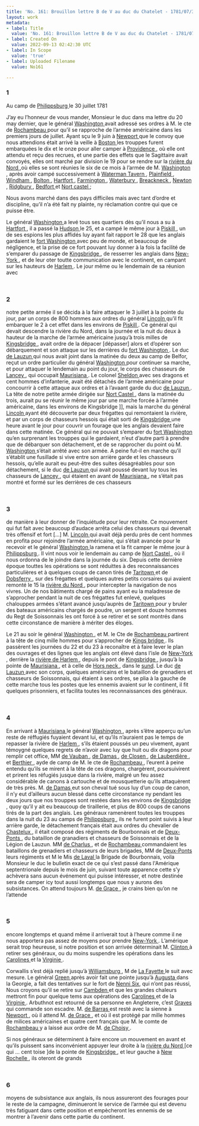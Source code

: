 ```yaml
---
title: 'No. 161: Brouillon lettre B de V au duc du Chatelet - 1781/07/30'
layout: work
metadata:
- label: Title
  value: 'No. 161: Brouillon lettre B de V au duc du Chatelet - 1781/07/30'
- label: Created On
  value: 2022-09-13 02:42:30 UTC
- label: In Scope
  value: 'true'
- label: Uploaded Filename
  value: No161

---
```

<div class="pages">
<div id="page-32547634">
<h3><a name="page-32547634">1</a></h3>
<div class="page-content">
<p>Au camp de <a href="../subjects/32162963" title="Phillipsburg, New York"> Philippsburg </a> le 30 juillet 1781</p>
<p>J’ay eu l’honneur de vous mander, Monsieur le duc dans ma lettre du 20 <span class="line-break"> </span>may dernier, que le général <a href="../subjects/32162841" title="George Washington; 1732-1799"> Washington </a> avait adressé ses ordres à <span class="line-break"> </span>M. le cte de <a href="../subjects/32166229" title="Jean-Baptiste Donatien de Vimeur de Rochambeau; 1725-1807"> Rochambeau </a> pour qu’il se rapproche de l’armée américaine<span class="line-break"> </span>dans les premiers jours de juillet. Ayant sçu le 9 juin à <a href="../subjects/32162914" title="Newport, Rhode Island"> Newport </a> que <span class="line-break"> </span>le convoy que nous attendions était arrivé la veille à <a href="../subjects/32162836" title=" Boston, Masssachusetts"> Boston </a> les <span class="line-break"> </span>trouppes furent embarquées le dix et le onze pour aller camper <span class="line-break"> </span>à <a href="../subjects/32162951" title="Providence, Rhode Island"> Providence </a>, où elle ont attendu et reçu des recrues, et une partie <span class="line-break"> </span>des effets que le Sagittaire avait convoyés, elles ont marché par <span class="line-break"> </span>division le 19 pour se rendre sur la <a href="../subjects/32162961" title="Hudson River"> rivière du Nord </a>,où elles <span class="line-break"> </span>se sont réunies le six de ce mois à l’armée de M. <a href="../subjects/32162841" title="George Washington; 1732-1799"> Washington </a>, <span class="line-break"> </span>après avoir campé successivement à <a href="../subjects/32163237" title="Waterman Tavern "> Waterman Tavern </a>, <span class="line-break"> </span><a href="../subjects/32163238" title="Plainfield, Connecticut"> Plainfield </a>, <a href="../subjects/32163239" title="Windham, Connecticut"> Windham </a>, <a href="../subjects/32163240" title="Bolton, Connecticut"> Bolton </a>, <a href="../subjects/32162918" title="Hartford, Connecticut "> Hartfort </a>, <a href="../subjects/32163242" title="Farmington, Connecticut"> Farmington </a>, <span class="line-break"> </span><a href="../subjects/32163243" title="Waterbury, Connecticut"> Waterbury </a>, <a href="../subjects/32163244" title="Breakneck Hill, Connecticut"> Breackneck </a>, <a href="../subjects/32163245" title="Newtown, Connecticut "> Newton </a>, <a href="../subjects/32163246" title="Ridgebury, Connecticut"> Ridgbury </a>, <a href="../subjects/32163247" title=" Bedford, New York"> Bedfort </a> et <a href="../subjects/32166203" title="North Castle, New York"> Nort castel </a>;</p>
<p>Nous avons marché dans des pays difficiles mais avec tant <span class="line-break"> </span>d’ordre et discipline, qu’il n’a été fait ny plainte, ny réclamation <span class="line-break"> </span>contre qui que ce puisse être.</p>
<p>Le général <a href="../subjects/32162841" title="George Washington; 1732-1799"> Washington </a> a levé tous ses quartiers <span class="line-break"> </span>dès qu’il nous a su à <a href="../subjects/32162918" title="Hartford, Connecticut "> Hartfort </a>, il a passé la <a href="../subjects/32162961" title="Hudson River"> Hudson </a> le 25,<span class="line-break"> </span>et a campé le même jour à <a href="../subjects/32166206" title="Peekskill, New York"> Piskill </a>, un de ses espions les plus <span class="line-break"> </span>affidés luy ayant fait rapport le 28 que les anglais gardaient <span class="line-break"> </span>le <a href="../subjects/32163250" title="Fort Washington "> fort Washington </a> avec peu de monde, et beaucoup de <span class="line-break"> </span>négligence, et la prise de ce fort pouvant luy donner à la fois <span class="line-break"> </span>la facilité de s’emparer du passage de <a href="../subjects/32163256" title="Kingsbridge, New York"> Kingsbridge </a>, <span class="line-break"> </span>de resserrer les anglais dans <a href="../subjects/32162830" title=" New York "> New-York </a>, et de leur oter toutte <span class="line-break"> </span>communication avec le continent, en campant sur les hauteurs <span class="line-break"> </span>de <a href="../subjects/32163251" title="Harlem River"> Harlem </a>. Le jour même ou le lendemain de sa réunion avec </p>
</div>
</div>
<br />
<div id="page-32547635">
<h3><a name="page-32547635">2</a></h3>
<div class="page-content">
<p>notre petite armée il se décida à la faire attaquer le 3 juillet à la <span class="line-break"> </span>pointe du jour, par un corps de 800 hommes aux ordres du général <a href="../subjects/32162863" title="Benjamin Lincoln; 1733-1810"> Lincoln </a> <span class="line-break"> </span>qu’il fit embarquer le 2 à cet effet dans les environs de <a href="../subjects/32166206" title="Peekskill, New York"> Piskill </a>. Ce général <span class="line-break"> </span>qui devait descendre la rivière du Nord, dans la journée et la nuit du deux <span class="line-break"> </span>à hauteur de la marche de l’armée américaine jusqu’à trois milles de <span class="line-break"> </span><a href="../subjects/32163256" title="Kingsbridge, New York"> Kingsbridge </a>, avait ordre de la dépacer [dépasser] alors et d’opérer son débarquement <span class="line-break"> </span>et son attaque sur les derrières du <a href="../subjects/32163250" title="fort Washington ">fort Washington </a>. Le duc <a href="../subjects/32162865" title="Armand-Louis Gontaut, duc de Lauzun; 1747-1793"> de Lauzun </a> <span class="line-break"> </span>qui nous avait joint dans la matinée du deux au camp de Belfor, <span class="line-break"> </span>reçut <span class="line-break"> </span>un ordre particulier du général <a href="../subjects/32162841" title="George Washington; 1732-1799"> Washington </a> pour continuer sa marche, et pour <span class="line-break"> </span>attaquer le lendemain au point du jour, le corps des chasseurs de <span class="line-break"> </span><a href="../subjects/32163252" title="Oliver De Lancey; 1718-1785"> Lancey </a>, qui occupait <a href="../subjects/32166193" title="Morisiana, New York"> Maurisiana </a>. Le colonel <a href="../subjects/32166466" title="Elisha Sheldon; 1740-1805">Sheldon </a> avec <span class="line-break"> </span>ses dragons et cent hommes d’infanterie, avait été détachés <span class="line-break"> </span>de l’armée américaine pour concourrir à cette attaque aux ordres <span class="line-break"> </span>et à l’avaant garde du duc <a href="../subjects/32162865" title="Armand-Louis Gontaut, duc de Lauzun; 1747-1793"> de Lauzun </a>. La tête de <span class="line-break"> </span>notre petite armée dirigée sur <a href="../subjects/32166203" title="North Castle, New York"> Nort Castel </a>, dans la matinée <span class="line-break"> </span>du trois, aurait pu se réunir le même jour par une marche <span class="line-break"> </span>forcée à l’armée américaine, dans les environs de Kingsbridge ]], <span class="line-break"> </span>mais la marche du général <a href="../subjects/32162863" title="Benjamin Lincoln; 1733-1810"> Lincoln </a> ayant été découverte par <span class="line-break"> </span>deux frégattes qui remontaient la rivière, et par un corps de <span class="line-break"> </span>chasseurs hessois qui était sorti de <a href="../subjects/32163256" title="Kingsbridge, New York"> Kingsbridge </a> une heure <span class="line-break"> </span>avant le jour pour couvrir un fourage que les anglais devaient <span class="line-break"> </span>faire dans cette matinée. Ce général qui ne pouvait s’emparer <span class="line-break"> </span>du <a href="../subjects/32163250" title="Fort Washington "> fort Washington </a> qu’en surprenant les trouppes qui le <span class="line-break"> </span>gardaient, n’eut d’autre parti à prendre que de débarquer <span class="line-break"> </span>son détachement, et de se rapprocher du point où M. <a href="../subjects/32162841" title="George Washington; 1732-1799"> Washington </a> <span class="line-break"> </span>s’était arrêté avec son armée. A peine fut-il en marche qu’il <span class="line-break"> </span>s’établit une fusillade si vive entre son arrière garde et les <span class="line-break"> </span>chasseurs hessois, qu’elle aurait eu peut-être des suites désagréables <span class="line-break"> </span>pour son détachement, si le duc <a href="../subjects/32162865" title="Armand-Louis Gontaut, duc de Lauzun; 1747-1793"> de Lauzun </a> qui avait poussé devant <span class="line-break"> </span>luy tous les chasseurs de <a href="../subjects/32163252" title="Oliver De Lancey; 1718-1785"> Lancey </a>, qui étaient en avant de <a href="../subjects/32166193" title="Morisiana, New York"> Maurisiana </a>, <span class="line-break"> </span>ne s’était pas montré et formé sur les derrières de ces chasseurs </p>
</div>
</div>
<br />
<div id="page-32547636">
<h3><a name="page-32547636">3</a></h3>
<div class="page-content">
<p>de manière à leur donner de l’inquiétude pour leur retraite. Ce <span class="line-break"> </span>mouvement qui fut fait avec beaucoup d’audace arrêta celui des chasseurs <span class="line-break"> </span>qui devenait très offensif et fort <span class="unclear">[...]</span> M. <a href="../subjects/32162863" title="Benjamin Lincoln; 1733-1810"> Lincoln </a> qui avait déjà <span class="line-break"> </span>perdu près de cent hommes en profita pour <span class="line-break"> </span>rejoindre l’armée américaine, qui s’était avancée pour le recevoir <span class="line-break"> </span>et le général <a href="../subjects/32162841" title="George Washington; 1732-1799"> Washington </a> la ramena et la fit camper le même <span class="line-break"> </span>jour à <a href="../subjects/32162963" title="Phillipsburg, New York"> Philippsburg </a>. Il vint nous voir le lendemain au camp <span class="line-break"> </span>de <a href="../subjects/32166203" title="North Castle, New York"> Nort Castel </a>, où il nous ordonna de le joindre dans la journée <span class="line-break"> </span>du  six. Depuis cette dernière époque touttes les opérations se sont <span class="line-break"> </span>réduittes à des reconnaissances particulières et à quelques coups de <span class="line-break"> </span>canon tirés de <a href="../subjects/32163219" title="Tarrytown, New York"> Taritown </a> et de <a href="../subjects/32163255" title="Dobbs Ferry, New York"> Dobsferry </a>, sur des frégattes et <span class="line-break"> </span>quelques autres petits corsaires qui avaient remonté le 15 la <span class="line-break"> </span><a href="../subjects/32162961" title="Hudson River"> rivière du Nord </a>, pour intercepter la navigation de nos vivres. <span class="line-break"> </span>Un de nos bâtiments chargé de pains ayant eu la maladresse de <span class="line-break"> </span>s’approcher pendant la nuit de ces frégattes fut enlevé, quelques <span class="line-break"> </span>chalouppes armées s’étant avancé jusqu’auprès de <a href="../subjects/32163219" title="Tarrytown, New York"> Taritown </a> <span class="line-break"> </span>pour y bruler des bateaux américains chargés de poudre, un <span class="line-break"> </span>sergent et douze hommes du Regt de Soissonnais les ont forcé à <span class="line-break"> </span>se retirer et se sont montrés dans cette circonstance de manière <span class="line-break"> </span>à mériter des éloges.</p>
<p>Le 21 au soir le général <a href="../subjects/32162841" title="George Washington; 1732-1799"> Washington </a>, et M. le Cte de <a href="../subjects/32166229" title="Jean-Baptiste Donatien de Vimeur de Rochambeau; 1725-1807"> Rochambeau </a> <span class="line-break"> </span>partirent à la tête de cinq mille hommes pour s’approcher de <a href="../subjects/32163256" title="Kingsbridge, New York"> Kings<span class="line-break"> </span>bridge </a>. Ils passèrent les journées du 22 et du 23 à reconaître <span class="line-break"> </span>et à faire lever le plan des ouvrages et des lignes que les anglais <span class="line-break"> </span>ont élevé dans l’isle de <a href="../subjects/32162830" title=" New York "> New-York </a>, derrière la <a href="../subjects/32163251" title="Harlem River"> rivière de <span class="line-break"> </span>Harlem </a>, depuis le pont de <a href="../subjects/32163256" title="Kingsbridge, New York"> Kingsbridge </a>, jusqu’à la pointe <span class="line-break"> </span>de <a href="../subjects/32166193" title="Morisiana, New York"> Maurisiana </a>, et à celle de <a href="../subjects/32166194" title="Horseneck, Connecticut"> Hors neck </a>, dans le <a href="../subjects/32163225" title="Long Island Sound">sund</a>. <span class="line-break"> </span>Le duc <a href="../subjects/32162865" title="Armand-Louis Gontaut, duc de Lauzun; 1747-1793"> de Lauzun </a> avec son corps, quelques américains et le bataillon <span class="line-break"> </span>de grenadiers et chasseurs de Soissonnais, qui étaient à ses ordres, se plia <span class="line-break"> </span>à la gauche de cette marche tous les postes que les ennemis avaient <span class="line-break"> </span>sur le continent, il fit quelques prisonniers, et facilita toutes <span class="line-break"> </span>les reconnaissances des généraux.</p>
</div>
</div>
<br />
<div id="page-32547637">
<h3><a name="page-32547637">4</a></h3>
<div class="page-content">
<p>En arrivant à  <a href="../subjects/32166193" title="Morisiana, New York"> Maurisiana </a> le général <a href="../subjects/32162841" title="George Washington; 1732-1799"> Washington </a>, après s’être <span class="line-break"> </span>apperçu qu’un reste de réffugiés fuyaient devant lui, et qu’ils n’auraient <span class="line-break"> </span>pas le temps de repasser la rivière de <a href="../subjects/32163251" title="Harlem River"> Harlem </a>, s’ils étaient poussés un <span class="line-break"> </span>peu vivement, ayant témoygné quelques regrets de n’avoir avec <span class="line-break"> </span>luy que huit ou dix dragons pour remplir cet office, MM <a href="../subjects/32163230" title="Jacques Anne Joseph Le Prestre, marquis de Vauban; 1754-1816"> de <span class="line-break"> </span>Vauban </a>, <a href="../subjects/32163231" title="Charles César de Damas d'Antigny; 1758-1829"> de Damas </a>, <a href="../subjects/32163233" title="Ludwig von Closen-Haydenburg; 1752-1830"> de Closen </a>, <a href="../subjects/32163260" title="Louis-François-Bertrand du Point d'Aubevoye de Lauberdière; 1759-1837"> de Lauberdière </a>, et <a href="../subjects/32163232" title="Louis-Alexandre Berthier; 1753-1815"> Berthier </a>, ayde <span class="line-break"> </span>de camp de M. le cte de <a href="../subjects/32166229" title="Jean-Baptiste Donatien de Vimeur de Rochambeau; 1725-1807"> Rochambeau </a>, l’eurent à peine entendu <span class="line-break"> </span>qu’ils se mirent à la tête de ces dragons, chargèrent, poursuivirent <span class="line-break"> </span>et prirent les réfugiés jusque dans la rivière, malgré un feu assez considérable de <span class="line-break"> </span>canons à cartouche et de mousquetterie qu’ils attaquèrent de très près. <span class="line-break"> </span>M. <a href="../subjects/32163231" title="Charles César de Damas d'Antigny; 1758-1829"> de Damas </a> eut son cheval tué sous luy d’un coup de canon, <span class="line-break"> </span>il n’y eut d’ailleurs aucun blessé dans cette circonstance ny <span class="line-break"> </span>pendant les deux jours que nos trouppes sont restées dans <span class="line-break"> </span>les environs de <a href="../subjects/32163256" title="Kingsbridge, New York"> Kingsbridge </a>, quoy qu’il y ait eu beaucoup de <span class="line-break"> </span>tiraillerie, et plus de 800 coups de canons tirés de la part <span class="line-break"> </span>des anglais. Les généraux ramenèrent toutes les trouppes dans <span class="line-break"> </span>la nuit du 23 au camps de <a href="../subjects/32162963" title="Phillipsburg, New York"> Philippsburg </a>, ils ne furent point <span class="line-break"> </span>suivis à leur arrière garde, le détachement français était aux <span class="line-break"> </span>ordres du chevalier de <a href="../subjects/32163223" title="François Jean de Beauvoir, marquis de Chastellux; 1734-1788"> Chastelux </a>, il était composé des régiments de <span class="line-break"> </span>Bourbonnais et de <a href="../subjects/32163262" title="Christian, marquis de Deux-Ponts; 1752-1817"> Deux-Ponts </a>, du bataillon de granadiers et chasseurs <span class="line-break"> </span>de Soissonnais et de la Légion de Lauzun. MM <a href="../subjects/32163072" title="Armand-Charles-Augustin de La Croix, comte de Charlus; 1756-1842"> de Charlus </a>, et de <span class="line-break"> </span><a href="../subjects/32166229" title="Jean-Baptiste Donatien de Vimeur de Rochambeau; 1725-1807"> Rochambeau </a> commandaient les bataillons de grenadiers et <span class="line-break"> </span>chasseurs de leurs brigades, MM de <a href="../subjects/32163262" title="Christian, marquis de Deux-Ponts; 1752-1817"> Deux-Ponts </a> leurs régiments <span class="line-break"> </span>et M le Mis <a href="../subjects/32163051" title="Anne-Alexandre-Marie de Montmorency-Laval, marquis de Laval; 1747-1817"> de Laval </a> la Brigade de Bourbonnais, voila <span class="line-break"> </span>Monsieur le duc le bulletin exact de ce qui s’est passé <span class="line-break"> </span>dans l'Amérique septentrionale depuis le mois de juin, suivant <span class="line-break"> </span>toute apparence cette s’y achèvera sans aucun <span class="line-break"> </span>événement  qui puisse intéresser, et notre destinée sera de <span class="line-break"> </span>camper icy tout aussi longtemps que nous y aurons des subsistances. <span class="line-break"> </span>On attend toujours M. <a href="../subjects/32162948" title="François Joseph Paul de Grasse; 1722-1788"> de Grace </a> , je crains bien qu’on ne l’attende </p>
</div>
</div>
<br />
<div id="page-32547638">
<h3><a name="page-32547638">5</a></h3>
<div class="page-content">
<p>encore longtemps et quand même il arriverait tout à <span class="line-break"> </span>l’heure comme il ne nous apportera pas assez de moyens <span class="line-break"> </span>pour prendre <a href="../subjects/32162830" title=" New York "> New-York </a>. L’amérique serait trop <span class="line-break"> </span>heureuse, si notre position et son arrivée <span class="line-break"> </span>déterminait M. <a href="../subjects/32162898" title="Henry Clinton; 1730-1795"> Clinton </a> à retirer ses généraux, <span class="line-break"> </span>ou du moins suspendre les opérations dans <span class="line-break"> </span>les <a href="../subjects/32162965" title="The Carolinas"> Carolines </a> et la <a href="../subjects/32162817" title="Virginia"> Virginie </a>.</p>
<p>Corwallis s’est déjà replié jusqu’à <a href="../subjects/32163317" title=" Williamsburg, Virginia">Williamsburg </a>, <span class="line-break"> </span>M de <a href="../subjects/32162869" title="Gilbert du Motier, marquis de Lafayette; 1757-1834"> La Fayette </a> le suit avec mesure. <span class="line-break"> </span>Le général <a href="../subjects/32162934" title="Nathanael Greene; 1742-1786"> Green </a> après avoir fait une pointe <span class="line-break"> </span>jusqu’à <a href="../subjects/32163263" title="Augusta, Georgia"> Augusta </a> dans la Georgie, a fait <span class="line-break"> </span>des tentatives sur le fort de <a href="../subjects/32166202" title="Ninety Six, South Carolina">Nenni Six</a>, qui n’ont pas <span class="line-break"> </span>réussi, Nous croyons qu’il se retire sur <a href="../subjects/32163264" title="Camden, South Carolina"> Cambden </a> et que <span class="line-break"> </span>les grandes chaleurs mettront fin pour quelque tems <span class="line-break"> </span>aux opérations des <a href="../subjects/32162965" title="The Carolinas"> Carolines </a> et de la <a href="../subjects/32162817" title="Virginia"> Virginie </a>. <span class="line-break"> </span>Arbuthnot est retourné de sa personne en Angleterre, <span class="line-break"> </span>c’est <a href="../subjects/32162892" title="Thomas Graves; 1725-1802"> Graves </a> qui commande son escadre. M. <a href="../subjects/32162993" title="Jacques-Melchior de Barras de Saint-Laurent; 1720-1792"> de Barras </a> <span class="line-break"> </span>est resté avec la sienne à <a href="../subjects/32162914" title="Newport, Rhode Island"> Newport </a>, où il attend M. <span class="line-break"> </span><a href="../subjects/32162948" title="François Joseph Paul de Grasse; 1722-1788"> de Grace </a>, et où il est protégé par mille hommes <span class="line-break"> </span>de milices américaines et quatre cent français  que M. le comte de <span class="line-break"> </span><a href="../subjects/32166229" title="Jean-Baptiste Donatien de Vimeur de Rochambeau; 1725-1807"> Rochambeau </a> y a laissé aux ordre de M. <a href="../subjects/32163265" title="Claude-Gabriel, marquis de Choisy; 1723-1800"> de Choisy </a>.</p>
<p>Si nos généraux se déterminent à faire encore un mouvement en <span class="line-break"> </span>avant et qu’ils puissent sans inconvénient appuyer leur droite à la <span class="line-break"> </span><a href="../subjects/32162961" title="Hudson River"> rivière du Nord </a> <span class="unclear">[ce qui ... cent toise ]</span>de la pointe de <a href="../subjects/32163256" title="Kingsbridge, New York"> Kingsbridge </a>, <span class="line-break"> </span>et leur gauche à <a href="../subjects/32163266" title="New Rochelle, New York"> New Rochelle </a>, ils oteront de grands </p>
</div>
</div>
<br />
<div id="page-32547639">
<h3><a name="page-32547639">6</a></h3>
<div class="page-content">
<p>moyens de subsistance aux anglais, ils nous assureront des <span class="line-break"> </span>fourages pour le reste de la campagne, diminueront le service <span class="line-break"> </span>de l’armée qui est devenu très fatiguant dans cette position <span class="line-break"> </span>et empècheront les ennemis de se montrer à l’avenir dans <span class="line-break"> </span>cette partie du continent.</p>
</div>
</div>
<br />
</div>
